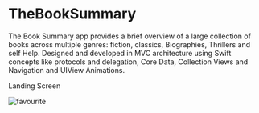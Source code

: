 # TheBookSummary
The Book Summary app provides a brief overview of a large collection of books across multiple genres: fiction, classics, Biographies, Thrillers and self Help. Designed and developed in MVC architecture using Swift concepts like protocols and delegation, Core Data, Collection Views and Navigation and UIView Animations. 

Landing Screen

![favourite](https://user-images.githubusercontent.com/52540948/85442826-39fc6280-b5ae-11ea-9bea-6d6dcc1d399b.png)
